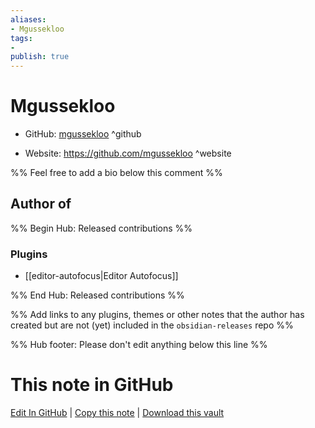 ```yaml
---
aliases:
- Mgussekloo
tags:
- 
publish: true
---
```


# Mgussekloo

- GitHub: [mgussekloo](https://github.com/mgussekloo/) ^github
<!-- - Discord: `@` ^discord-->
- Website: <https://github.com/mgussekloo> ^website
<!-- - [[Publish sites|Publish site]]: <https://> ^publish-->

%% Feel free to add a bio below this comment %%


## Author of

%% Begin Hub: Released contributions %%
### Plugins
- [[editor-autofocus|Editor Autofocus]]

%% End Hub: Released contributions %%

%% Add links to any plugins, themes or other notes that the author has created but are not (yet) included in the `obsidian-releases` repo %%

<!--
### Unlisted plugins
-->

<!--
### Others
-->

<!--
## Sponsor this author
-->

<!-- - [[GitHub sponsors]]: [Sponsor @mgussekloo on GitHub Sponsors](https://github.com/sponsors/mgussekloo) ^github-sponsor-->
<!-- - [[Buy me a coffee]]: <https://> ^buy-me-a-coffee-->
<!-- - [[PayPal]]: <https://> ^paypal-->
<!-- - [[Patreon]]: <https://> ^patreon-->

<!--
## Follow this author
-->

<!-- - [[YouTube Channels|On YouTube]]: <https://> ^youtube-->
<!-- - Twitter: <https://> ^twitter-->
<!-- - ... -->

%% Hub footer: Please don't edit anything below this line %%

# This note in GitHub

<span class="git-footer">[Edit In GitHub](https://github.dev/obsidian-community/obsidian-hub/blob/main/01%20-%20Community/People/mgussekloo.md "git-hub-edit-note") | [Copy this note](https://raw.githubusercontent.com/obsidian-community/obsidian-hub/main/01%20-%20Community/People/mgussekloo.md "git-hub-copy-note") | [Download this vault](https://github.com/obsidian-community/obsidian-hub/archive/refs/heads/main.zip "git-hub-download-vault") </span>
